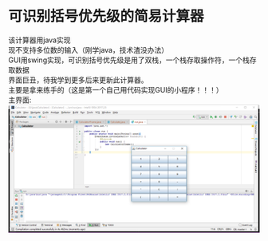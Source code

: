 # 可识别括号优先级的简易计算器
该计算器用java实现<br>
现不支持多位数的输入（刚学java，技术渣没办法）<br>
GUI用swing实现，可识别括号优先级是用了双栈，一个栈存取操作符，一个栈存取数据<br>
界面巨丑，待我学到更多后来更新此计算器。<br>
主要是拿来练手的（这是第一个自己用代码实现GUI的小程序！！！）<br>
主界面:
![](./images/1.png)
